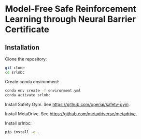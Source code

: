 # Model-Free Safe Reinforcement Learning through Neural Barrier Certificate

## Installation

Clone the repository:
```bash
git clone 
cd srlnbc
```

Create conda environment:
```bash
conda env create -f environment.yml
conda activate srlnbc
```

Install Safety Gym. See https://github.com/openai/safety-gym.

Install MetaDrive. See https://github.com/metadriverse/metadrive.

Install srlnbc:
```bash
pip install -e .
```